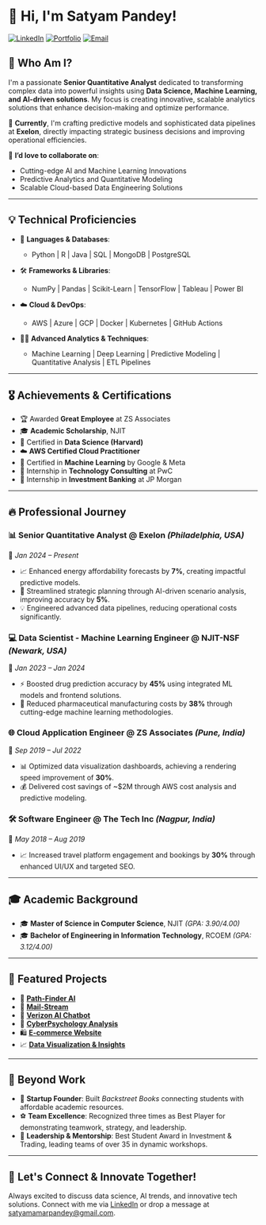# 👋 Hi, I'm Satyam Pandey!

[![LinkedIn](https://img.shields.io/badge/-LinkedIn-0077B5?style=flat-square\&logo=Linkedin\&logoColor=white)](https://www.linkedin.com/in/pandeysatyam)
[![Portfolio](https://img.shields.io/badge/Portfolio-Website-blue?style=flat-square\&logo=google-chrome)](https://www.pandeysatyam.com)
[![Email](https://img.shields.io/badge/Email-satyamamarpandey@gmail.com-red?style=flat-square\&logo=gmail\&logoColor=white)](mailto:satyamamarpandey@gmail.com)

## 🚀 Who Am I?

I'm a passionate **Senior Quantitative Analyst** dedicated to transforming complex data into powerful insights using **Data Science, Machine Learning, and AI-driven solutions**. My focus is creating innovative, scalable analytics solutions that enhance decision-making and optimize performance.

🌟 **Currently**, I'm crafting predictive models and sophisticated data pipelines at **Exelon**, directly impacting strategic business decisions and improving operational efficiencies.

🔭 **I’d love to collaborate on**:

* Cutting-edge AI and Machine Learning Innovations
* Predictive Analytics and Quantitative Modeling
* Scalable Cloud-based Data Engineering Solutions

---

## 💡 Technical Proficiencies

* 🚩 **Languages & Databases**:

  * Python | R | Java | SQL | MongoDB | PostgreSQL

* 🛠 **Frameworks & Libraries**:

  * NumPy | Pandas | Scikit-Learn | TensorFlow | Tableau | Power BI

* ☁️ **Cloud & DevOps**:

  * AWS | Azure | GCP | Docker | Kubernetes | GitHub Actions

* 🧑‍💻 **Advanced Analytics & Techniques**:

  * Machine Learning | Deep Learning | Predictive Modeling | Quantitative Analysis | ETL Pipelines

---

## 🎖️ Achievements & Certifications

* 🏆 Awarded **Great Employee** at ZS Associates
* 🎓 **Academic Scholarship**, NJIT
* 📜 Certified in **Data Science (Harvard)**
* ☁️ **AWS Certified Cloud Practitioner**
* 🤖 Certified in **Machine Learning** by Google & Meta
* 💼 Internship in **Technology Consulting** at PwC
* 🏦 Internship in **Investment Banking** at JP Morgan

---

## 🔥 Professional Journey

### 📊 **Senior Quantitative Analyst** @ Exelon *(Philadelphia, USA)*

📅 *Jan 2024 – Present*

* 📈 Enhanced energy affordability forecasts by **7%**, creating impactful predictive models.
* 🚀 Streamlined strategic planning through AI-driven scenario analysis, improving accuracy by **5%**.
* 💡 Engineered advanced data pipelines, reducing operational costs significantly.

### 💻 **Data Scientist - Machine Learning Engineer** @ NJIT-NSF *(Newark, USA)*

📅 *Jan 2023 – Jan 2024*

* ⚡ Boosted drug prediction accuracy by **45%** using integrated ML models and frontend solutions.
* 💊 Reduced pharmaceutical manufacturing costs by **38%** through cutting-edge machine learning methodologies.

### 🌐 **Cloud Application Engineer** @ ZS Associates *(Pune, India)*

📅 *Sep 2019 – Jul 2022*

* 📊 Optimized data visualization dashboards, achieving a rendering speed improvement of **30%**.
* 💰 Delivered cost savings of \~\$2M through AWS cost analysis and predictive modeling.

### 🛠️ **Software Engineer** @ The Tech Inc *(Nagpur, India)*

📅 *May 2018 – Aug 2019*

* 📈 Increased travel platform engagement and bookings by **30%** through enhanced UI/UX and targeted SEO.

---

## 🎓 Academic Background

* 🎓 **Master of Science in Computer Science**, NJIT *(GPA: 3.90/4.00)*
* 🎓 **Bachelor of Engineering in Information Technology**, RCOEM *(GPA: 3.12/4.00)*

---

## 🚀 Featured Projects

* 🤖 [**Path-Finder AI**](https://pathfinderai-1e061905d74e.herokuapp.com/signup)
* 📧 [**Mail-Stream**](https://mail-stream-b05f3ae2a613.herokuapp.com/)
* 📱 [**Verizon AI Chatbot**](https://docs.google.com/document/d/17omZy8PFuXFqBKNK7ive3taQlpIZFG5WgJRq4YjfqaE/edit?tab=t.0)
* 🧠 [**CyberPsychology Analysis**](https://github.com/satyamamarpandey/General/blob/main/Social%20Media%20Analysis%20and%20Cyberpsychology%20Report.pdf)
* 🛍️ [**E-commerce Website**](https://www.youtube.com/watch?v=I-QWSs5p2l4)
* 📈 [**Data Visualization & Insights**](https://colab.research.google.com/drive/1aE6zYUUe4yQGM6EEP82FBJlPXFjnT7P8)

---

## 🎯 Beyond Work

* 🚀 **Startup Founder**: Built *Backstreet Books* connecting students with affordable academic resources.
* ⚽ **Team Excellence**: Recognized three times as Best Player for demonstrating teamwork, strategy, and leadership.
* 🌟 **Leadership & Mentorship**: Best Student Award in Investment & Trading, leading teams of over 35 in dynamic workshops.

---

## 🌟 Let's Connect & Innovate Together!

Always excited to discuss data science, AI trends, and innovative tech solutions. Connect with me via [LinkedIn](https://www.linkedin.com/in/pandeysatyam) or drop a message at [satyamamarpandey@gmail.com](mailto:satyamamarpandey@gmail.com).
